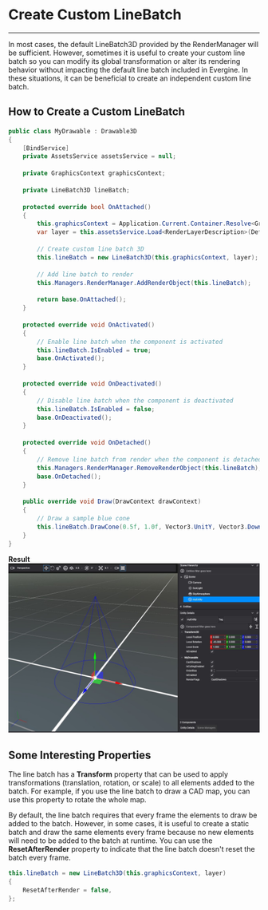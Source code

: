# Create Custom LineBatch
---
In most cases, the default LineBatch3D provided by the RenderManager will be sufficient. However, sometimes it is useful to create your custom line batch so you can modify its global transformation or alter its rendering behavior without impacting the default line batch included in Evergine. In these situations, it can be beneficial to create an independent custom line batch.

## How to Create a Custom LineBatch
```csharp
public class MyDrawable : Drawable3D
{
    [BindService]
    private AssetsService assetsService = null;

    private GraphicsContext graphicsContext;

    private LineBatch3D lineBatch;

    protected override bool OnAttached()
    {
        this.graphicsContext = Application.Current.Container.Resolve<GraphicsContext>();
        var layer = this.assetsService.Load<RenderLayerDescription>(DefaultResourcesIDs.OpaqueRenderLayerID);

        // Create custom line batch 3D
        this.lineBatch = new LineBatch3D(this.graphicsContext, layer);

        // Add line batch to render
        this.Managers.RenderManager.AddRenderObject(this.lineBatch);

        return base.OnAttached();
    }

    protected override void OnActivated()
    {
        // Enable line batch when the component is activated
        this.lineBatch.IsEnabled = true;
        base.OnActivated();
    }

    protected override void OnDeactivated()
    {
        // Disable line batch when the component is deactivated
        this.lineBatch.IsEnabled = false;
        base.OnDeactivated();
    }

    protected override void OnDetached()
    {
        // Remove line batch from render when the component is detached
        this.Managers.RenderManager.RemoveRenderObject(this.lineBatch);
        base.OnDetached();
    }

    public override void Draw(DrawContext drawContext)
    {
        // Draw a sample blue cone
        this.lineBatch.DrawCone(0.5f, 1.0f, Vector3.UnitY, Vector3.Down, Color.Blue);
    }
}
```

**Result**
![MyDrawable component](images/customLinebatch.jpg)

## Some Interesting Properties

The line batch has a **Transform** property that can be used to apply transformations (translation, rotation, or scale) to all elements added to the batch. For example, if you use the line batch to draw a CAD map, you can use this property to rotate the whole map.

By default, the line batch requires that every frame the elements to draw be added to the batch. However, in some cases, it is useful to create a static batch and draw the same elements every frame because no new elements will need to be added to the batch at runtime. You can use the **ResetAfterRender** property to indicate that the line batch doesn't reset the batch every frame.

```csharp
this.lineBatch = new LineBatch3D(this.graphicsContext, layer)
{
    ResetAfterRender = false,
};
```